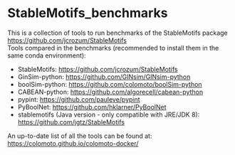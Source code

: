 # StableMotifs_benchmarks
This is a collection of tools to run benchmarks of the StableMotifs package https://github.com/jcrozum/StableMotifs
<br>
Tools compared in the benchmarks (recommended to install them in the same conda environment):
* StableMotifs: https://github.com/jcrozum/StableMotifs
* GinSim-python: https://github.com/GINsim/GINsim-python
* boolSim-python: https://github.com/colomoto/boolSim-python
* CABEAN-python: https://github.com/algorecell/cabean-python
* pypint: https://github.com/pauleve/pypint
* PyBoolNet: https://github.com/hklarner/PyBoolNet
* stablemotifs (Java version - only compatible with  JRE/JDK 8): https://github.com/jgtz/StableMotifs

An up-to-date list of all the tools can be found at: https://colomoto.github.io/colomoto-docker/

